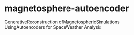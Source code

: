 # magnetosphere-autoencoder
GenerativeReconstruction ofMagnetosphericSimulations UsingAutoencoders for SpaceWeather Analysis

